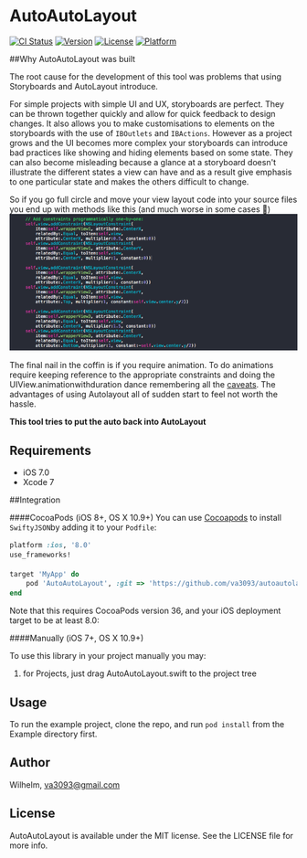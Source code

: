 # AutoAutoLayout

[![CI Status](http://img.shields.io/travis/Wilhelm/AutoAutoLayout.svg?style=flat)](https://travis-ci.org/Wilhelm/AutoAutoLayout)
[![Version](https://img.shields.io/cocoapods/v/AutoAutoLayout.svg?style=flat)](http://cocoapods.org/pods/AutoAutoLayout)
[![License](https://img.shields.io/cocoapods/l/AutoAutoLayout.svg?style=flat)](http://cocoapods.org/pods/AutoAutoLayout)
[![Platform](https://img.shields.io/cocoapods/p/AutoAutoLayout.svg?style=flat)](http://cocoapods.org/pods/AutoAutoLayout)

##Why AutoAutoLayout was built

The root cause for the development of this tool was problems that using Storyboards and AutoLayout introduce. 

For simple projects with simple UI and UX, storyboards are perfect. They can be thrown together quickly and allow for quick feedback to design changes. It also allows you to make customisations to elements on the storyboards with the use of `IBOutlets` and `IBActions`. However as a project grows and the UI becomes more complex your storyboards can introduce bad practices like showing and hiding elements based on some state. They can also become misleading because a glance at a storyboard doesn't illustrate the different states a view can have and as a result give emphasis to one particular state and makes the others difficult to change. 

So if you go full circle and move your view layout code into your source files you end up with methods like this (and much worse in some cases :grimacing:)
![Screenshot of update constraints method](ReadmeAssets/constraints.png?raw=true)

The final nail in the coffin is if you require animation. To do animations require keeping reference to the appropriate constraints and doing the UIView.animationwithduration dance remembering all the [caveats](http://stackoverflow.com/questions/18363399/autolayout-animation-issue). The advantages of using Autolayout all of sudden start to feel not worth the hassle. 

__This tool tries to put the auto back into AutoLayout__

## Requirements

- iOS 7.0
- Xcode 7

##Integration

####CocoaPods (iOS 8+, OS X 10.9+)
You can use [Cocoapods](http://cocoapods.org/) to install `SwiftyJSON`by adding it to your `Podfile`:
```ruby
platform :ios, '8.0'
use_frameworks!

target 'MyApp' do
	pod 'AutoAutoLayout', :git => 'https://github.com/va3093/autoautolayout.git'
end
```
Note that this requires CocoaPods version 36, and your iOS deployment target to be at least 8.0:


####Manually (iOS 7+, OS X 10.9+)

To use this library in your project manually you may:  

1. for Projects, just drag AutoAutoLayout.swift to the project tree

## Usage

To run the example project, clone the repo, and run `pod install` from the Example directory first.

## Author

Wilhelm, va3093@gmail.com

## License

AutoAutoLayout is available under the MIT license. See the LICENSE file for more info.
